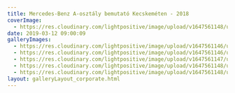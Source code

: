 ```yaml
---
title: Mercedes-Benz A-osztály bemutató Kecskeméten - 2018
coverImage:
  - https://res.cloudinary.com/lightpositive/image/upload/v1647561148/uploads/Mercedes-Benz%20A-oszt%C3%A1ly%20bemutat%C3%B3%20Kecskem%C3%A9ten%20-%202018/Mercedes_A_oszt%C3%A1ly1.jpg
date: 2019-03-12 09:00:09
galleryImages: 
  - https://res.cloudinary.com/lightpositive/image/upload/v1647561146/uploads/Mercedes-Benz%20A-oszt%C3%A1ly%20bemutat%C3%B3%20Kecskem%C3%A9ten%20-%202018/Mercedes_A_oszt%C3%A1ly4.jpg
  - https://res.cloudinary.com/lightpositive/image/upload/v1647561146/uploads/Mercedes-Benz%20A-oszt%C3%A1ly%20bemutat%C3%B3%20Kecskem%C3%A9ten%20-%202018/Mercedes_A_oszt%C3%A1ly2.jpg
  - https://res.cloudinary.com/lightpositive/image/upload/v1647561147/uploads/Mercedes-Benz%20A-oszt%C3%A1ly%20bemutat%C3%B3%20Kecskem%C3%A9ten%20-%202018/Mercedes_A_oszt%C3%A1ly3.jpg
  - https://res.cloudinary.com/lightpositive/image/upload/v1647561148/uploads/Mercedes-Benz%20A-oszt%C3%A1ly%20bemutat%C3%B3%20Kecskem%C3%A9ten%20-%202018/Mercedes_A_oszt%C3%A1ly5.jpg
  - https://res.cloudinary.com/lightpositive/image/upload/v1647561148/uploads/Mercedes-Benz%20A-oszt%C3%A1ly%20bemutat%C3%B3%20Kecskem%C3%A9ten%20-%202018/Mercedes_A_oszt%C3%A1ly1.jpg
layout: galleryLayout_corporate.html
---
```

